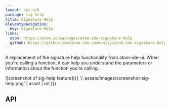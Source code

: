 ```yaml
---
layout: api.njk
package: sig-help
title: Signature Help
eleventyNavigation:
  key: Signature Help
links:
  atom: https://atom.io/packages/atom-ide-signature-help
  github: https://github.com/atom-ide-community/atom-ide-signature-help#atom-ide-signature-help
---
```


A replacement of the signature help functionality from atom-ide-ui. When you're calling a function, it can help you understand the parameters or information about the function you’re calling. 

![screenshot of sig-help feature]({{ '/_assets/images/screenshot-sig-help.png' | asset | url }})


## API
